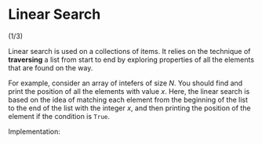 # Linear Search
(1/3)

Linear search is used on a collections of items. It relies on the technique of **traversing** a list from start to end by exploring properties of all the elements that are found on the way.

For example, consider an array of intefers of size *N*. You should find and print the position of all the elements with value *x*.
Here, the linear search is based on the idea of matching each element from the beginning of the list to the end of the list with the integer *x*, and then printing the position of the element if the condition is `True`.

Implementation:

